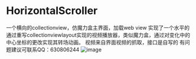 # HorizontalScroller
一个横向的collectionview，仿魔力盒主界面，加载web view
实现了一个水平的通过重写collectionviewlayout实现的视频播放器，类似魔力盒，通过对变化中的中心坐标的更改实现其转场动画。
视频来自界面视频的抓取，接口是自写的
有问题建议可联系QQ：630806244
![image](http://115.29.176.50/github/hori.gif)  
